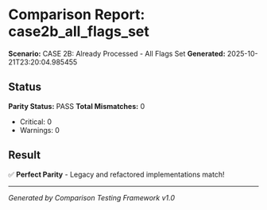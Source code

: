 # Comparison Report: case2b_all_flags_set
**Scenario:** CASE 2B: Already Processed - All Flags Set
**Generated:** 2025-10-21T23:20:04.985455

## Status
**Parity Status:** PASS
**Total Mismatches:** 0
  - Critical: 0
  - Warnings: 0

## Result
✅ **Perfect Parity** - Legacy and refactored implementations match!

---
*Generated by Comparison Testing Framework v1.0*